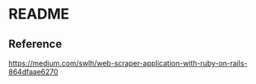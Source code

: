 # README

## Reference
https://medium.com/swlh/web-scraper-application-with-ruby-on-rails-864dfaae6270
